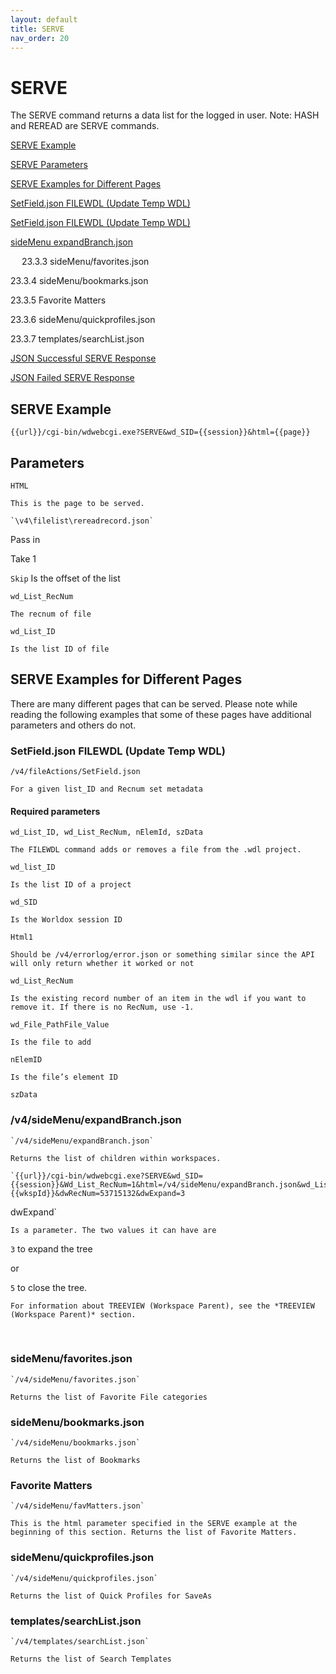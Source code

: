 ```yaml
---
layout: default
title: SERVE
nav_order: 20
---
```


# SERVE

The SERVE command returns a data list for the logged in user. Note: HASH and REREAD are SERVE commands. 

[SERVE Example](#serve-example)

[SERVE Parameters](#serve-parameters)

[SERVE Examples for Different Pages](#serve-examples-for-different-pages)

[SetField.json FILEWDL (Update Temp WDL)](#setfield.json-filewdl-update-temp-wdl)

[SetField.json FILEWDL (Update Temp WDL)](#setfield.json-filewdl-update-temp-wdl)

[sideMenu expandBranch.json](#sidemenu-expandbranch.json)

 
23.3.3	sideMenu/favorites.json

23.3.4	sideMenu/bookmarks.json

23.3.5	Favorite Matters

23.3.6	sideMenu/quickprofiles.json

23.3.7	templates/searchList.json



[JSON Successful SERVE Response](#json-successful-serve-response)

[JSON Failed SERVE Response](#json-failed-serve-response)

## SERVE Example

`{{url}}/cgi-bin/wdwebcgi.exe?SERVE&wd_SID={{session}}&html={{page}}`

## Parameters

`HTML`
	
	This is the page to be served.
	
	`\v4\filelist\rereadrecord.json`
	
Pass in

Take 1

`Skip`
	Is the offset of the list
		
`wd_List_RecNum`
	
	The recnum of file

`wd_List_ID`

	Is the list ID of file
	
## SERVE Examples for Different Pages

There are many different pages that can be served. Please note while reading the following examples that some of these pages have additional parameters and others do not.

### SetField.json FILEWDL (Update Temp WDL)

`/v4/fileActions/SetField.json`

	For a given list_ID and Recnum set metadata

#### Required parameters

`wd_List_ID, wd_List_RecNum, nElemId, szData`

	The FILEWDL command adds or removes a file from the .wdl project.

`wd_list_ID`
	
	Is the list ID of a project

`wd_SID`
	
	Is the Worldox session ID
`Html1`

	Should be /v4/errorlog/error.json or something similar since the API will only return whether it worked or not

`wd_List_RecNum`

	Is the existing record number of an item in the wdl if you want to remove it. If there is no RecNum, use -1. 

`wd_File_PathFile_Value`
	
	Is the file to add

`nElemID`

	Is the file’s element ID
`szData`

### /v4/sideMenu/expandBranch.json

	`/v4/sideMenu/expandBranch.json`

	Returns the list of children within workspaces. 

	`{{url}}/cgi-bin/wdwebcgi.exe?SERVE&wd_SID={{session}}&Wd_List_RecNum=1&html=/v4/sideMenu/expandBranch.json&wd_List_ID={{wkspId}}&dwRecNum=53715132&dwExpand=3
dwExpand`

	Is a parameter. The two values it can have are

`3` to expand the tree 

or

`5` to close the tree.

	For information about TREEVIEW (Workspace Parent), see the *TREEVIEW (Workspace Parent)* section. 
 
### sideMenu/favorites.json

	`/v4/sideMenu/favorites.json`
	
	Returns the list of Favorite File categories

### sideMenu/bookmarks.json

	`/v4/sideMenu/bookmarks.json`

	Returns the list of Bookmarks

### Favorite Matters

	`/v4/sideMenu/favMatters.json`

	This is the html parameter specified in the SERVE example at the beginning of this section. Returns the list of Favorite Matters.

### sideMenu/quickprofiles.json

	`/v4/sideMenu/quickprofiles.json`

	Returns the list of Quick Profiles for SaveAs

### templates/searchList.json

	`/v4/templates/searchList.json`

	Returns the list of Search Templates
